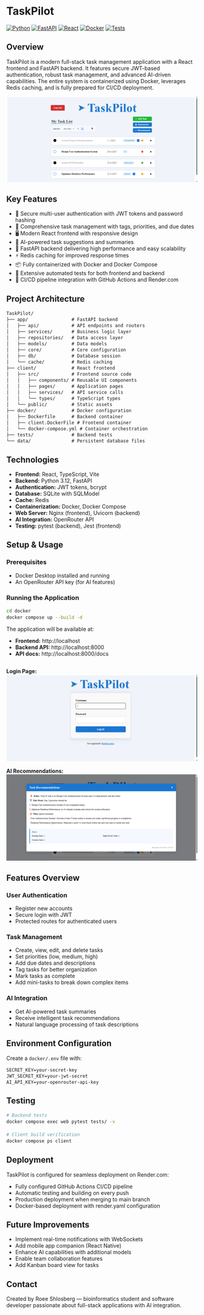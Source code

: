# TaskPilot
[![Python](https://img.shields.io/badge/Python-3.12+-blue.svg)](https://python.org)
[![FastAPI](https://img.shields.io/badge/FastAPI-Latest-green.svg)](https://fastapi.tiangolo.com)
[![React](https://img.shields.io/badge/React-Latest-blue.svg)](https://reactjs.org)
[![Docker](https://img.shields.io/badge/Docker-Ready-blue.svg)](https://docker.com)
[![Tests](https://img.shields.io/badge/Tests-Passing-brightgreen.svg)](#testing)

## Overview
TaskPilot is a modern full-stack task management application with a React frontend and FastAPI backend. It features secure JWT-based authentication, robust task management, and advanced AI-driven capabilities. The entire system is containerized using Docker, leverages Redis caching, and is fully prepared for CI/CD deployment.

![TaskPilot Main Page](public/main.png)

## Key Features
- 🔐 Secure multi-user authentication with JWT tokens and password hashing
- 📝 Comprehensive task management with tags, priorities, and due dates
- 🖥️ Modern React frontend with responsive design
- 🤖 AI-powered task suggestions and summaries
- 🚀 FastAPI backend delivering high performance and easy scalability
- ⚡ Redis caching for improved response times
- 📦 Fully containerized with Docker and Docker Compose
- 🧪 Extensive automated tests for both frontend and backend
- 🔄 CI/CD pipeline integration with GitHub Actions and Render.com

## Project Architecture
```
TaskPilot/
├── app/                # FastAPI backend
│   ├── api/            # API endpoints and routers
│   ├── services/       # Business logic layer
│   ├── repositories/   # Data access layer
│   ├── models/         # Data models
│   ├── core/           # Core configuration
│   ├── db/             # Database session
│   └── cache/          # Redis caching
├── client/             # React frontend
│   ├── src/            # Frontend source code
│   │   ├── components/ # Reusable UI components
│   │   ├── pages/      # Application pages
│   │   ├── services/   # API service calls
│   │   └── types/      # TypeScript types
│   └── public/         # Static assets
├── docker/             # Docker configuration
│   ├── Dockerfile      # Backend container
│   ├── client.DockerFile # Frontend container
│   └── docker-compose.yml # Container orchestration
├── tests/              # Backend tests
└── data/               # Persistent database files
```

## Technologies
- **Frontend:** React, TypeScript, Vite
- **Backend:** Python 3.12, FastAPI
- **Authentication:** JWT tokens, bcrypt
- **Database:** SQLite with SQLModel
- **Cache:** Redis
- **Containerization:** Docker, Docker Compose
- **Web Server:** Nginx (frontend), Uvicorn (backend)
- **AI Integration:** OpenRouter API
- **Testing:** pytest (backend), Jest (frontend)

## Setup & Usage

### Prerequisites
- Docker Desktop installed and running
- An OpenRouter API key (for AI features)

### Running the Application
```bash
cd docker
docker compose up --build -d
```

The application will be available at:
- **Frontend:** http://localhost
- **Backend API:** http://localhost:8000
- **API docs:** http://localhost:8000/docs

##

**Login Page:**
![TaskPilot Login](public/login.png)

**AI Recommendations:**
![TaskPilot Login](public/taskRecommendations.png)

## Features Overview

### User Authentication
- Register new accounts
- Secure login with JWT
- Protected routes for authenticated users

### Task Management
- Create, view, edit, and delete tasks
- Set priorities (low, medium, high)
- Add due dates and descriptions
- Tag tasks for better organization
- Mark tasks as complete
- Add mini-tasks to break down complex items

### AI Integration
- Get AI-powered task summaries
- Receive intelligent task recommendations
- Natural language processing of task descriptions

## Environment Configuration
Create a `docker/.env` file with:
```env
SECRET_KEY=your-secret-key
JWT_SECRET_KEY=your-jwt-secret
AI_API_KEY=your-openrouter-api-key
```

## Testing
```bash
# Backend tests
docker compose exec web pytest tests/ -v

# Client build verification
docker compose ps client
```

## Deployment
TaskPilot is configured for seamless deployment on Render.com:
- Fully configured GitHub Actions CI/CD pipeline
- Automatic testing and building on every push
- Production deployment when merging to main branch
- Docker-based deployment with render.yaml configuration

## Future Improvements
- Implement real-time notifications with WebSockets
- Add mobile app companion (React Native)
- Enhance AI capabilities with additional models
- Enable team collaboration features
- Add Kanban board view for tasks

## Contact
Created by Roee Shlosberg — bioinformatics student and software developer passionate about full-stack applications with AI integration.
